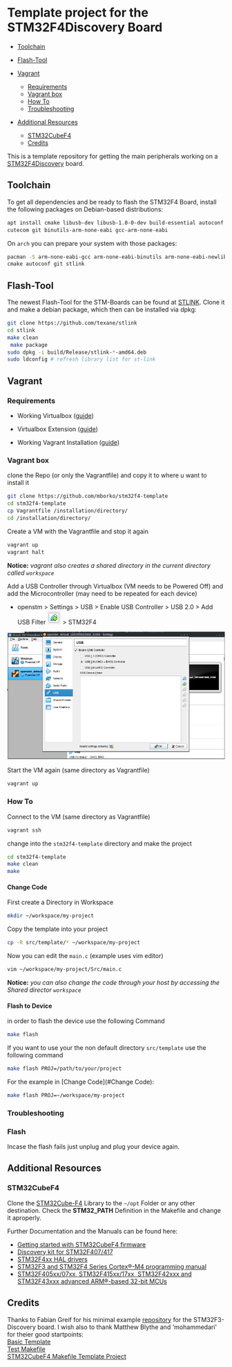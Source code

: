 # Template project for the STM32F4Discovery Board



+ [Toolchain](#Toolchain)
+ [Flash-Tool](#Flash-Tool)
+ [Vagrant](#Vagrant)
  
  + [Requirements](#Requirements)
  + [Vagrant box](#Vagrant%20box)
  + [How To](#How%20To)
  + [Troubleshooting](#Troubleshooting)
+ [Additional Resources](#Additional%"0Resources)
  
  + [STM32CubeF4](#STM32CubeF4)
  + [Credits](#Credits)
  
    



This is a template repository for getting the main peripherals working on a [STM32F4Discovery](https://www.st.com/en/evaluation-tools/stm32f4discovery.html#sw-tools-scroll) board.

## Toolchain

To get all dependencies and be ready to flash the STM32F4 Board, install the following packages on Debian-based distributions:
```bash
apt install cmake libusb-dev libusb-1.0-0-dev build-essential autoconf \
cutecom git binutils-arm-none-eabi gcc-arm-none-eabi
```

On `arch` you can prepare your system with those packages:
```bash
pacman -S arm-none-eabi-gcc arm-none-eabi-binutils arm-none-eabi-newlib \
cmake autoconf git stlink
```

## Flash-Tool

The newest Flash-Tool for the STM-Boards can be found at [STLINK](https://github.com/texane/stlink). Clone it and make a debian package, which then can be installed via dpkg:

```bash
git clone https://github.com/texane/stlink  
cd stlink  
make clean  
 make package  
sudo dpkg -i build/Release/stlink-*-amd64.deb  
sudo ldconfig # refresh library list for st-link
```



## Vagrant

### Requirements

+ Working Virtualbox ([guide](https://www.virtualbox.org/wiki/Downloads))

+ Virtualbox Extension ([guide](https://www.nakivo.com/blog/how-to-install-virtualbox-extension-pack/))

+ Working Vagrant Installation ([guide](https://learn.hashicorp.com/tutorials/vagrant/getting-started-install?in=vagrant/getting-started))

  

### Vagrant box

clone the Repo (or only the Vagrantfile) and copy it to where u want to install it

```bash
git clone https://github.com/mborko/stm32f4-template
cd stm32f4-template
cp Vagrantfile /installation/directory/
cd /installation/directory/
```



Create a VM with the Vagrantfile and stop it again

```bash
vagrant up
vagrant halt
```

**Notice:** *vagrant also creates a shared directory in the current directory called `workspace`*





Add a USB Controller through Virtualbox (VM needs to be Powered Off) and add the Microcontroller (may need to be repeated for each device)

+ openstm > Settings > USB > Enable USB Controller > USB 2.0 > Add USB Filter ![add usb filter](pictures/add_usb_filter.png) > STM32F4

![USB-Controller](pictures/Virtualbox.png)



Start the VM again (same directory as Vagrantfile)

```bash
vagrant up
```



### How To

Connect to the VM (same directory as Vagrantfile)

```bash
vagrant ssh
```



change into the `stm32f4-template` directory and make the project

```bash
cd stm32f4-template
make clean
make
```



#### Change Code

First create a Directory in Workspace

```bash
mkdir ~/workspace/my-project
```

Copy the template into your project

```bash
cp -R src/template/* ~/workspace/my-project
```

Now you can edit the `main.c` (example uses vim editor)

```bash
vim ~/workspace/my-project/Src/main.c
```

**Notice:**  *you can also change the code through your host by accessing the Shared director `workspace`*



#### Flash to Device

in order to flash the device use the following Command

```bash
make flash
```

If you want to use your the non default directory `src/template` use the following command

```bash
make flash PROJ=/path/to/your/project 
```

For the example in [Change Code](#Change Code):

```bash
make flash PROJ=~/workspace/my-project
```



### Troubleshooting

### Flash

Incase the flash fails just unplug and plug your device again.



## Additional Resources

### STM32CubeF4
Clone the [STM32Cube-F4](https://github.com/STMicroelectronics/STM32CubeF4) Library to the ```~/opt``` Folder or any other destination.
Check the **STM32_PATH** Definition in the Makefile and change it aproperly.

Further Documentation and the Manuals can be found here:  
* [Getting started with STM32CubeF4 firmware](http://www.st.com/st-web-ui/static/active/en/resource/technical/document/user_manual/DM00107720.pdf)  
* [Discovery kit for STM32F407/417](http://www.st.com/st-web-ui/static/active/en/resource/technical/document/user_manual/DM00039084.pdf)  
* [STM32F4xx HAL drivers](http://www.st.com/st-web-ui/static/active/en/resource/technical/document/user_manual/DM00105879.pdf)  
* [STM32F3 and STM32F4 Series Cortex®-M4 programming manual](http://www.st.com/web/en/resource/technical/document/programming_manual/DM00046982.pdf)  
* [STM32F405xx/07xx, STM32F415xx/17xx, STM32F42xxx and STM32F43xxx advanced ARM®-based 32-bit MCUs](http://www.st.com/web/en/resource/technical/document/reference_manual/DM00031020.pdf)  

## Credits
Thanks to Fabian Greif for his minimal example [repository](https://github.com/dergraaf/stm32f3_minimal) for the STM32F3-Discovery board.
I wish also to thank Matthew Blythe and 'mohammedari' for theier good startpoints:  
[Basic Template](https://github.com/mblythe86/stm32f3-discovery-basic-template)  
[Test Makefile](https://github.com/mohammedari/stm32f3discovery-test-c)  
[STM32CubeF4 Makefile Template Project](https://github.com/theotime/STM32CubeF4_makefile_template.git)  

